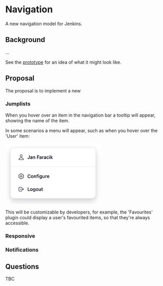 # Navigation

A new navigation model for Jenkins.

## Background

...

See the [prototype](https://jenkins-redesign.vercel.app) for an idea of what it might look like.

## Proposal

The proposal is to implement a new 

### Jumplists

When you hover over an item in the navigation bar a tooltip will appear, showing the name of the item.

In some scenarios a menu will appear, such as when you hover over the 'User' item:

<img src="jumplists.png" width="300px" alt="Details widget" />

This will be customizable by developers, for example, the 'Favourites' plugin could display a user's favourited items, so that they're always accessible.

### Responsive

### Notifications

## Questions

TBC
